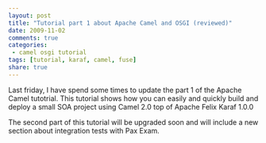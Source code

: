 ```yaml
---
layout: post
title: "Tutorial part 1 about Apache Camel and OSGI (reviewed)"
date: 2009-11-02
comments: true
categories:
 - camel osgi tutorial
tags: [tutorial, karaf, camel, fuse]
share: true
---
```


Last friday, I have spend some times to update the part 1 of the Apache Camel tutotrial. This tutorial shows how you can easily and quickly build and deploy a small SOA project using Camel 2.0 top of Apache Felix Karaf 1.0.0

The second part of this tutorial will be upgraded soon and will include a new section about integration tests with Pax Exam.
